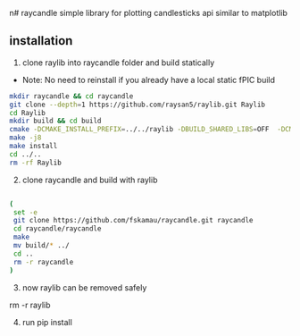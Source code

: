 n# raycandle
simple library for plotting candlesticks
api similar to matplotlib

## installation

1. clone raylib into raycandle folder and build statically
 - Note: No need to reinstall if you already have a local static fPIC build

 ```bash 
 mkdir raycandle && cd raycandle
 git clone --depth=1 https://github.com/raysan5/raylib.git Raylib
 cd Raylib
 mkdir build && cd build 
 cmake -DCMAKE_INSTALL_PREFIX=../../raylib -DBUILD_SHARED_LIBS=OFF  -DCMAKE_BUILD_TYPE=Release  -DCMAKE_POSITION_INDEPENDENT_CODE=ON  ..
 make -j8
 make install
 cd ../..
 rm -rf Raylib
 ```
 
 2. clone raycandle and build with raylib
 
 ```bash

(
  set -e
  git clone https://github.com/fskamau/raycandle.git raycandle
  cd raycandle/raycandle
  make
  mv build/* ../
  cd ..
  rm -r raycandle
) 
```
3. now raylib can be removed safely

rm -r raylib

4. run pip install
 
